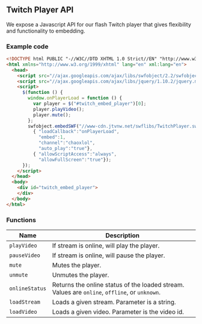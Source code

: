 ## Twitch Player API

We expose a Javascript API for our flash Twitch player that gives flexibility and functionality to embedding.

### Example code

```html
<!DOCTYPE html PUBLIC "-//W3C//DTD XHTML 1.0 Strict//EN" "http://www.w3.org/TR/xhtml1/DTD/xhtml1-strict.dtd">
<html xmlns="http://www.w3.org/1999/xhtml" lang="en" xml:lang="en">
  <head>
    <script src="//ajax.googleapis.com/ajax/libs/swfobject/2.2/swfobject.js"></script>
    <script src="//ajax.googleapis.com/ajax/libs/jquery/1.10.2/jquery.min.js"></script>
    <script>
      $(function () {
        window.onPlayerLoad = function () {
          var player = $("#twitch_embed_player")[0];
          player.playVideo();
          player.mute();
        };
        swfobject.embedSWF("//www-cdn.jtvnw.net/swflibs/TwitchPlayer.swf", "twitch_embed_player", "640", "400", "11", null,
          { "loadCallback":"onPlayerLoad",
            "embed":1,
            "channel":"chaoxlol",
            "auto_play":"true"},
          { "allowScriptAccess":"always",
            "allowFullScreen":"true"});
      });
    </script>
  </head>
  <body>
    <div id="twitch_embed_player">
    </div>
  </body>
</html>
```

### Functions

<table>
    <thead>
        <tr>
            <th>Name</th>
            <th width=100%>Description</th>
        </tr>
    </thead>
    <tbody>
        <tr>
            <td><code>playVideo</code></td>
            <td>If stream is online, will play the player.</td>
        </tr>
        <tr>
            <td><code>pauseVideo</code></td>
            <td>If stream is online, will pause the player.</td>
        </tr>
        <tr>
            <td><code>mute</code></td>
            <td>Mutes the player.</td>
        </tr>
        <tr>
            <td><code>unmute</code></td>
            <td>Unmutes the player.</td>
        </tr>
        <tr>
            <td><code>onlineStatus</code></td>
            <td>Returns the online status of the loaded stream. Values are <code>online</code>, <code>offline</code>, or <code>unknown</code>.</td>
        </tr>
        <tr>
            <td><code>loadStream</code></td>
            <td>Loads a given stream. Parameter is a string.</td>
        </tr>
        <tr>
            <td><code>loadVideo</code></td>
            <td>Loads a given video. Parameter is the video id.</td>
        </tr>
    </tbody>
</table>

